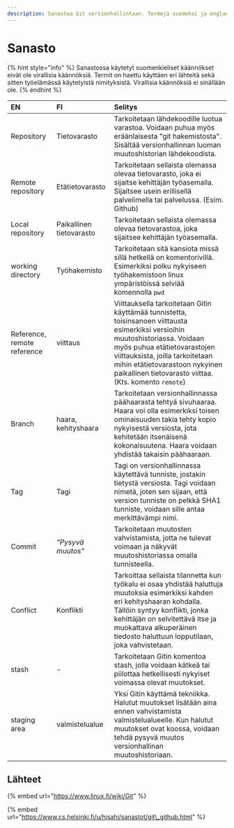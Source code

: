 ```yaml
---
description: Sanastoa Git versionhallintaan. Termejä suomeksi ja englanniksi.
---
```


# Sanasto

{% hint style="info" %}
Sanastossa käytetyt suomenkieliset käännökset eivät ole virallisia käännöksiä. Termit on haettu käyttäen eri lähteitä sekä sitten työelämässä käytetyistä nimityksistä. Virallisia käännöksiä ei sinällään ole.
{% endhint %}

| EN | FI | Selitys |
| :--- | :--- | :--- |
| Repository | Tietovarasto | Tarkoitetaan lähdekoodille luotua varastoa. Voidaan puhua myös eräänlaisesta "git hakemistosta". Sisältää versionhallinnan luoman muutoshistorian lähdekoodista. |
| Remote repository | Etätietovarasto | Tarkoitetaan sellaista olemassa olevaa tietovarasto, joka ei sijaitse kehittäjän työasemalla. Sijaitsee usein erillisellä palvelimella tai palvelussa. \(Esim. Github\) |
| Local repository | Paikallinen tietovarasto | Tarkoitetaan sellaista olemassa olevaa tietovarastoa, joka sijaitsee kehittäjän työasemalla. |
| working directory | Työhakemisto | Tarkoitetaan sitä kansiota missä sillä hetkellä on komentorivillä. Esimerkiksi polku nykyiseen työhakemistoon linux ympäristöissä selviää komennolla `pwd` |
| Reference, remote reference | viittaus | Viittauksella tarkoitetaan Gitin käyttämää tunnistetta, toisinsanoen viittausta esimerkiksi versioihin muutoshistoriassa. Voidaan myös puhua etätietovarastojen viittauksista, joilla tarkoitetaan mihin etätietovarastoon nykyinen paikallinen tietovarasto viittaa. \(Kts. komento `remote`\) |
| Branch | haara, kehityshaara | Tarkoitetaan versionhallinnassa päähaarasta tehtyä sivuhaaraa. Haara voi olla esimerkiksi toisen ominaisuuden takia tehty kopio nykyisestä versiosta, jota kehitetään itsenäisenä kokonaisuutena. Haara voidaan yhdistää takaisin päähaaraan. |
| Tag | Tagi | Tagi on versionhallinnassa käytettävä tunniste, jostakin tietystä versiosta. Tagi voidaan nimetä, joten sen sijaan, että version tunniste on pelkkä SHA1 tunniste, voidaan sille antaa merkittävämpi nimi. |
| Commit | _"Pysyvä muutos"_ | Tarkoitetaan muutosten vahvistamista, jotta ne tulevat voimaan ja näkyvät muutoshistoriassa omalla tunnisteella. |
| Conflict | Konflikti | Tarkoittaa sellaista tilannetta kun työkalu ei osaa yhdistää haluttuja muutoksia esimerkiksi kahden eri kehityshaaran kohdalla. Tällöin syntyy konflikti, jonka kehittäjän on selvitettävä itse ja muokattava alkuperäinen tiedosto haluttuun lopputilaan, joka vahvistetaan. |
| stash | - | Tarkoitetaan Gitin komentoa stash, jolla voidaan kätkeä tai piilottaa hetkellisesti nykyiset voimassa olevat muutokset. |
| staging area | valmistelualue | Yksi Gitin käyttämä tekniikka. Halutut muutokset lisätään aina ennen vahvistamista valmistelualueelle. Kun halutut muutokset ovat koossa, voidaan tehdä pysyvä muutos versionhallinan muutoshistoriaan. |

## Lähteet

{% embed url="https://www.linux.fi/wiki/Git" %}

{% embed url="https://www.cs.helsinki.fi/u/hisahi/sanastot/git\_github.html" %}



